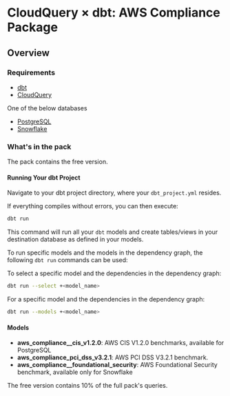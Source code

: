 # CloudQuery &times; dbt: AWS Compliance Package

## Overview

### Requirements

- [dbt](https://docs.getdbt.com/docs/installation)
- [CloudQuery](https://www.cloudquery.io/docs/quickstart)

One of the below databases

- [PostgreSQL](https://hub.cloudquery.io/plugins/destination/cloudquery/postgresql)
- [Snowflake](https://hub.cloudquery.io/plugins/destination/cloudquery/snowflake)

### What's in the pack

The pack contains the free version.

#### Running Your dbt Project

Navigate to your dbt project directory, where your `dbt_project.yml` resides.

If everything compiles without errors, you can then execute:

```bash
dbt run
```

This command will run all your `dbt` models and create tables/views in your destination database as defined in your models.

To run specific models and the models in the dependency graph, the following `dbt run` commands can be used:

To select a specific model and the dependencies in the dependency graph:

```bash
dbt run --select +<model_name>
```

For a specific model and the dependencies in the dependency graph:

```bash
dbt run --models +<model_name>
```

#### Models

- **aws_compliance\_\_cis_v1.2.0**: AWS CIS V1.2.0 benchmarks, available for PostgreSQL
- **aws_compliance_pci_dss_v3.2.1**: AWS PCI DSS V3.2.1 benchmark.
- **aws_compliance\_\_foundational_security**: AWS Foundational Security benchmark, available only for Snowflake

The free version contains 10% of the full pack's queries.
